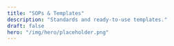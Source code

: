 ```yaml
---
title: "SOPs & Templates"
description: "Standards and ready-to-use templates."
draft: false
hero: "/img/hero/placeholder.png"
---
```

